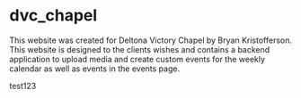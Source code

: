 # dvc_chapel
This website was created for Deltona Victory Chapel by Bryan Kristofferson. This website is designed to the clients wishes and contains a
backend application to upload media and create custom events for the weekly calendar as well as events in the events page.

test123
